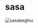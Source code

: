 # sasa

<p><img align="center" src="https://github-readme-stats.vercel.app/api/top-langs?username=sasabeghiu&show_icons=true&locale=en&layout=compact" alt="sasabeghiu" /></p>
